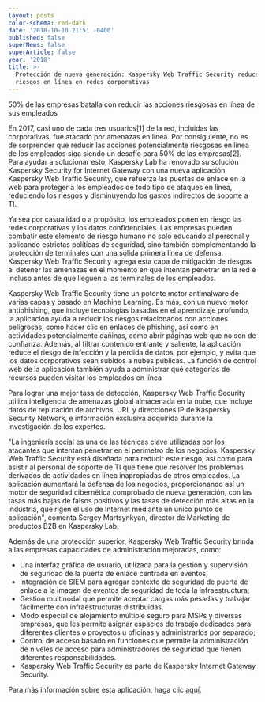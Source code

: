 ```yaml
---
layout: posts
color-schema: red-dark
date: '2018-10-10 21:51 -0400'
published: false
superNews: false
superArticle: false
year: '2018'
title: >-
  Protección de nueva generación: Kaspersky Web Traffic Security reduce los
  riesgos en línea en redes corporativas
---
```

50% de las empresas batalla con reducir las acciones riesgosas en línea de sus empleados 




En 2017, casi uno de cada tres usuarios[1] de la red, incluidas las corporativas, fue atacado por amenazas en línea. Por consiguiente, no es de sorprender que reducir las acciones  potencialmente riesgosas en línea de los empleados siga siendo un desafío para 50% de las empresas[2]. Para ayudar a solucionar esto, Kaspersky Lab ha renovado su solución Kaspersky Security for Internet Gateway con una nueva aplicación, Kaspersky Web Traffic Security, que refuerza las puertas de enlace en la web para proteger a los empleados de todo tipo de ataques en línea, reduciendo los riesgos y disminuyendo los gastos indirectos de soporte a TI.

Ya sea por casualidad o a propósito, los empleados ponen en riesgo las redes corporativas y los datos confidenciales. Las empresas pueden combatir este elemento de riesgo humano no solo educando al personal y aplicando estrictas políticas de seguridad, sino también complementando la protección de terminales con una sólida primera línea de defensa. Kaspersky Web Traffic Security agrega esta capa de mitigación de riesgos al detener las amenazas en el momento en que intentan penetrar en la red e incluso antes de que lleguen a las terminales de los empleados.

Kaspersky Web Traffic Security tiene un potente motor antimalware de varias capas y basado en Machine Learning. Es más, con un nuevo motor antiphishing, que incluye tecnologías basadas en el aprendizaje profundo, la aplicación ayuda a reducir los riesgos relacionados con acciones peligrosas, como hacer clic en enlaces de phishing, así como en actividades potencialmente dañinas, como abrir páginas web que no son de confianza. Además, al filtrar contenido entrante y saliente, la aplicación reduce el riesgo de infección y la pérdida de datos, por ejemplo, y evita que los datos corporativos sean subidos a nubes públicas. La función de control web de la aplicación también ayuda a administrar qué categorías de recursos pueden visitar los empleados en línea

Para lograr una mejor tasa de detección, Kaspersky Web Traffic Security utiliza inteligencia de amenazas global almacenada en la nube, que incluye datos de reputación de archivos, URL y direcciones IP de Kaspersky Security Network, e información exclusiva adquirida durante la investigación de los expertos.
                               
"La ingeniería social es una de las técnicas clave utilizadas por los atacantes que intentan penetrar en el perímetro de los negocios. Kaspersky Web Traffic Security está diseñada para reducir este riesgo, así como para asistir al personal de soporte de TI que tiene que resolver los problemas derivados de actividades en línea inapropiadas de otros empleados. La aplicación aumentará la defensa de los negocios, proporcionando así un motor de seguridad cibernética comprobado de nueva generación, con las tasas más bajas de falsos positivos y las tasas de detección más altas en la industria, que rigen el uso de Internet mediante un único punto de aplicación", comenta Sergey Martsynkyan, director de Marketing de productos B2B en Kaspersky Lab.

Además de una protección superior, Kaspersky Web Traffic Security brinda a las empresas capacidades de administración mejoradas, como:

- Una interfaz gráfica de usuario, utilizada para la gestión y supervisión de seguridad de la puerta de enlace centrada en eventos;
- Integración de SIEM para agregar contexto de seguridad de puerta de enlace a la imagen de eventos de seguridad de toda la infraestructura;
- Gestión multinodal que permite aceptar cargas más pesadas y trabajar fácilmente con infraestructuras distribuidas.
- Modo especial de alojamiento múltiple seguro para MSPs y diversas empresas, que les permite asignar espacios de trabajo dedicados para diferentes clientes o proyectos u oficinas y administrarlos por separado;
- Control de acceso basado en funciones que permite la administración de niveles de acceso para administradores de seguridad que tienen diferentes responsabilidades.
- Kaspersky Web Traffic Security es parte de Kaspersky Internet Gateway Security.

Para más información sobre esta aplicación, haga clic [aquí](https://www.kaspersky.com/small-to-medium-business-security/internet-gateway).